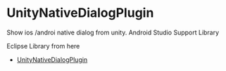 UnityNativeDialogPlugin
=======================
Show ios /androi native dialog from unity.
Android Studio Support Library



Eclipse Library from here
- [UnityNativeDialogPlugin](https://github.com/asus4/UnityNativeDialogPlugin)
